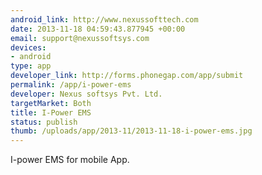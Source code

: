 ```yaml
--- 
android_link: http://www.nexussofttech.com
date: 2013-11-18 04:59:43.877945 +00:00
email: support@nexussoftsys.com
devices: 
- android
type: app
developer_link: http://forms.phonegap.com/app/submit
permalink: /app/i-power-ems
developer: Nexus softsys Pvt. Ltd.
targetMarket: Both
title: I-Power EMS
status: publish
thumb: /uploads/app/2013-11/2013-11-18-i-power-ems.jpg
---
```


I-power EMS for mobile App.
